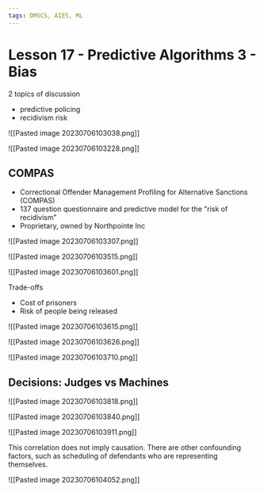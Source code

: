 ```yaml
---
tags: OMSCS, AIES, ML
---
```

# Lesson 17 - Predictive Algorithms 3 - Bias

2 topics of discussion
- predictive policing
- recidivism risk

![[Pasted image 20230706103038.png]]

![[Pasted image 20230706103228.png]]

## COMPAS
- Correctional Offender Management Profiling for Alternative Sanctions (COMPAS)
- 137 question questionnaire and predictive model for the "risk of recidivism"
- Proprietary, owned by Northpointe Inc

![[Pasted image 20230706103307.png]]

![[Pasted image 20230706103515.png]]

![[Pasted image 20230706103601.png]]

Trade-offs
- Cost of prisoners
- Risk of people being released

![[Pasted image 20230706103615.png]]

![[Pasted image 20230706103626.png]]

![[Pasted image 20230706103710.png]]

## Decisions: Judges vs Machines
![[Pasted image 20230706103818.png]]

![[Pasted image 20230706103840.png]]

![[Pasted image 20230706103911.png]]

This correlation does not imply causation. There are other confounding factors, such as scheduling of defendants who are representing themselves.

![[Pasted image 20230706104052.png]]

